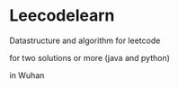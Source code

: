 # Leecodelearn

Datastructure and algorithm  for leetcode 

for two solutions or more (java and python)


in Wuhan

